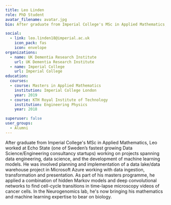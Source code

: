 ```yaml
---
title: Leo Linden
role: PhD Student
avatar_filename: avatar.jpg
bio: After graduate from Imperial College's MSc in Applied Mathematics, Leo worked at Echo State (one of Sweden’s fastest growing Data Science/Engineering consultancy startups) working on projects spanning data engineering, data science, and the development of machine learning models. He was involved planning and implementation of a data lake/data warehouse project in Microsoft Azure working with data ingestion, transformation and presentation. As part of his masters programme, he applied a combination of hidden Markov models and deep convolutional networks to find cell-cycle transitions in time-lapse microscopy videos of cancer cells. In the Neurogenomics lab, he's now bringing his mathematics and machine learning expertise to bear on biology.

social:
  - link: leo.linden18@imperial.ac.uk 
    icon_pack: fas
    icon: envelope
organizations:
  - name: UK Dementia Research Institute
    url: UK Dementia Research Institute
  - name: Imperial College
    url: Imperial College
education:
  courses:
  - course: Masters in Applied Mathematics
    institution: Imperial College London
    year: 2019
  - course: KTH Royal Institute of Technology
    institution: Engineering Physics
    year: 2018

superuser: false
user_groups:
  - Alumni
---
```

After graduate from Imperial College's MSc in Applied Mathematics, Leo worked at Echo State (one of Sweden’s fastest growing Data Science/Engineering consultancy startups) working on projects spanning data engineering, data science, and the development of machine learning models. He was involved planning and implementation of a data lake/data warehouse project in Microsoft Azure working with data ingestion, transformation and presentation. As part of his masters programme, he applied a combination of hidden Markov models and deep convolutional networks to find cell-cycle transitions in time-lapse microscopy videos of cancer cells. In the Neurogenomics lab, he's now bringing his mathematics and machine learning expertise to bear on biology.


